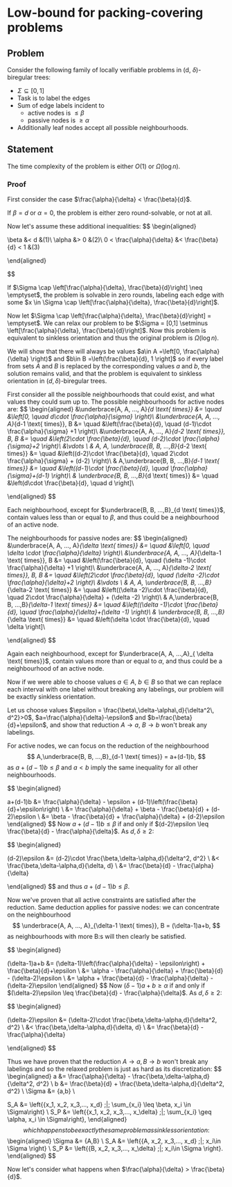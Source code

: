 # Low-bound for packing-covering problems

## Problem
Consider the following family of locally verifiable problems in (d, $\delta$)-biregular trees:
- $\Sigma \subseteq [0,1]$
- Task is to label the edges
- Sum of edge labels incident to
    - active nodes is $\leq \beta$
    - passive nodes is $\geq \alpha$
- Additionally leaf nodes accept all possible neighbourhoods.

## Statement

The time complexity of the problem is either $O(1)$ or $\Omega( \log n)$.

### Proof
First consider the case $\frac{\alpha}{\delta} < \frac{\beta}{d}$. 

If $\beta=d$ or $\alpha=0$, the problem is either zero round-solvable, or not at all. 

Now let's assume these additional inequalities:
$$
\begin{aligned}

\beta &< d  &(1)\\ 
\alpha &> 0 &(2)\\
0 < \frac{\alpha}{\delta} &< \frac{\beta}{d} < 1 &(3)

\end{aligned}

$$

If $\Sigma \cap \left[\frac{\alpha}{\delta}, \frac{\beta}{d}\right] \neq \emptyset$, the problem is solvable in zero rounds, labeling each edge with some $x \in \Sigma \cap \left[\frac{\alpha}{\delta}, \frac{\beta}{d}\right]$.

Now let $\Sigma \cap \left[\frac{\alpha}{\delta}, \frac{\beta}{d}\right] = \emptyset$. We can relax our problem to be $\Sigma = [0,1] \setminus \left[\frac{\alpha}{\delta}, \frac{\beta}{d}\right]$. Now this problem is equivalent to sinkless orientation and thus the original problem is $\Omega(\log n)$.

We will show that there will always be values $a\in A =\left[0, \frac{\alpha}{\delta} \right)$ and $b\in B =\left(\frac{\beta}{d}, 1 \right]$ so if every label from sets $A$ and $B$ is replaced by the corresponding values $a$ and $b$, the solution remains valid, and that the problem is equivalent to sinkless orientation in $(d, \delta)$-biregular trees.

First consider all the possible neighbourhoods that could exist, and what values they could sum up to. The possible neighbourhoods for active nodes are:
$$
\begin{aligned}
&\underbrace{A, A, ..., A}_{d \text{ times}}  &= \quad &\left[0,  \quad d\cdot \frac{\alpha}{\sigma} \right)\\
&\underbrace{A, A, ..., A}_{d-1 \text{ times}}, B &= \quad &\left(\frac{\beta}{d}, \quad (d-1)\cdot \frac{\alpha}{\sigma} +1 \right)\\
&\underbrace{A, A, ..., A}_{d-2 \text{ times}}, B, B &= \quad &\left(2\cdot \frac{\beta}{d}, \quad (d-2)\cdot \frac{\alpha}{\sigma}+2 \right)\\
&\vdots \\
& A, A, \underbrace{B, B, ...,B}_{d-2 \text{ times}}  &= \quad &\left((d-2)\cdot \frac{\beta}{d}, \quad 2\cdot \frac{\alpha}{\sigma} + (d-2) \right)\\
& A,\underbrace{B, B, ...,B}_{d-1 \text{ times}} &= \quad &\left((d-1)\cdot \frac{\beta}{d}, \quad  \frac{\alpha}{\sigma}+(d-1) \right)\\
& \underbrace{B, B, ...,B}_{d \text{ times}} &= \quad &\left(d\cdot \frac{\beta}{d}, \quad d \right]\\

\end{aligned}
$$

Each neighbourhood, except for $\underbrace{B, B, ...,B}_{d \text{ times}}$, contain values less than or equal to $\beta$, and thus could be a neighbourhood of an active node. 

The neighbourhoods for passive nodes are:
$$
\begin{aligned}
&\underbrace{A, A, ..., A}_{\delta \text{ times}}  &= \quad &\left[0,  \quad \delta \cdot \frac{\alpha}{\delta} \right)\\
&\underbrace{A, A, ..., A}_{\delta-1 \text{ times}}, B &= \quad &\left(\frac{\beta}{d}, \quad (\delta -1)\cdot \frac{\alpha}{\delta} +1 \right)\\
&\underbrace{A, A, ..., A}_{\delta-2 \text{ times}}, B, B &= \quad &\left(2\cdot \frac{\beta}{d}, \quad (\delta -2)\cdot \frac{\alpha}{\delta}+2 \right)\\
&\vdots \\
& A, A, \underbrace{B, B, ...,B}_{\delta-2 \text{ times}}  &= \quad &\left((\delta -2)\cdot \frac{\beta}{d}, \quad 2\cdot \frac{\alpha}{\delta} + (\delta -2) \right)\\
& A,\underbrace{B, B, ...,B}_{\delta-1 \text{ times}} &= \quad &\left((\delta -1)\cdot \frac{\beta}{d}, \quad  \frac{\alpha}{\delta}+(\delta -1) \right)\\
& \underbrace{B, B, ...,B}_{\delta \text{ times}} &= \quad &\left(\delta \cdot \frac{\beta}{d}, \quad \delta  \right]\\

\end{aligned}
$$

Again each neighbourhood, except for $\underbrace{A, A, ...,A}_{ \delta \text{ times}}$, contain values more than or equal to $\alpha$, and thus could be a neighbourhood of an active node. 


Now if we were able to choose values $a\in A$, $b\in B$ so that we can replace each interval with one label without breaking any labelings, our problem will be exactly sinkless orientation.


Let us choose values $\epsilon =  \frac{\beta\,\delta-\alpha\,d}{\delta^2\, d^2}>0$, $a=\frac{\alpha}{\delta}-\epsilon$ and $b=\frac{\beta}{d}+\epsilon$, and show that reduction $A\to a$, $B\to b$ won't break any labelings.

For active nodes, we can focus on the reduction of the neighbourhood 
$$
A,\underbrace{B, B, ...,B}_{d-1 \text{ times}} = a+(d-1)b,
$$
as $a+(d-1)b\leq \beta$ and $a<b$ imply the same inequality for all other neighbourhoods.

$$
\begin{aligned}

a+(d-1)b &= \frac{\alpha}{\delta} - \epsilon + (d-1)\left(\frac{\beta}{d}+\epsilon\right) \\
&= \frac{\alpha}{\delta} + \beta - \frac{\beta}{d} + (d-2)\epsilon \\
&= \beta - \frac{\beta}{d} + \frac{\alpha}{\delta} + (d-2)\epsilon
\end{aligned}
$$
Now $a+(d-1)b\leq\beta$ if and only if $(d-2)\epsilon \leq \frac{\beta}{d} - \frac{\alpha}{\delta}$. As $d, \delta \geq 2$:

$$
\begin{aligned}

(d-2)\epsilon &= (d-2)\cdot \frac{\beta\,\delta-\alpha\,d}{\delta^2\, d^2} \\
&< \frac{\beta\,\delta-\alpha\,d}{\delta\, d} \\
&= \frac{\beta}{d} - \frac{\alpha}{\delta}

\end{aligned}
$$
and thus $a+(d-1)b\leq \beta$.

Now we've proven that all active constraints are satisfied after the reduction. Same deduction applies for passive nodes: we can concentrate on the neighbourhood
$$
\underbrace{A, A, ..., A}_{\delta-1 \text{ times}}, B = (\delta-1)a+b,
$$
as neighbourhoods with more B:s will then clearly be satisfied.

$$
\begin{aligned}

(\delta-1)a+b &= (\delta-1)\left(\frac{\alpha}{\delta} - \epsilon\right) + \frac{\beta}{d}+\epsilon \\
&= \alpha - \frac{\alpha}{\delta} + \frac{\beta}{d} - (\delta-2)\epsilon \\
&= \alpha + \frac{\beta}{d} - \frac{\alpha}{\delta} - (\delta-2)\epsilon
\end{aligned}
$$
Now $(\delta-1)a+b\geq \alpha$ if and only if $(\delta-2)\epsilon \leq \frac{\beta}{d} - \frac{\alpha}{\delta}$. As $d, \delta \geq 2$:

$$
\begin{aligned}

(\delta-2)\epsilon &= (\delta-2)\cdot \frac{\beta\,\delta-\alpha\,d}{\delta^2\, d^2} \\
&< \frac{\beta\,\delta-\alpha\,d}{\delta\, d} \\
&= \frac{\beta}{d} - \frac{\alpha}{\delta}

\end{aligned}
$$

Thus we have proven that the reduction $A\to a, B\to b$ won't break any labelings and so the relaxed problem is just as hard as its discretization:
$$
\begin{aligned}
a &= \frac{\alpha}{\delta} - \frac{\beta\,\delta-\alpha\,d}{\delta^2\, d^2} \\
b &= \frac{\beta}{d} + \frac{\beta\,\delta-\alpha\,d}{\delta^2\, d^2} \\
\Sigma &= \{a,b\} \\

S_A &= \left\{\{x_1, x_2, x_3,..., x_d\} \;|\; \sum_{x_i} \leq \beta, x_i \in \Sigma\right\} \\
S_P &= \left\{\{x_1, x_2, x_3,..., x_\delta\} \;|\; \sum_{x_i} \geq \alpha, x_i \in \Sigma\right\},
\end{aligned}
$$
which happens to be exactly the same problem as sinkless orientation:
$$
\begin{aligned}
\Sigma &= \{A,B\} \\
S_A &= \left\{\{A, x_2, x_3,..., x_d\} \;|\; x_i\in \Sigma \right\} \\
S_P &= \left\{\{B, x_2, x_3,..., x_\delta\} \;|\; x_i\in \Sigma \right\}.
\end{aligned}
$$


Now let's consider what happens when $\frac{\alpha}{\delta} > \frac{\beta}{d}$.


